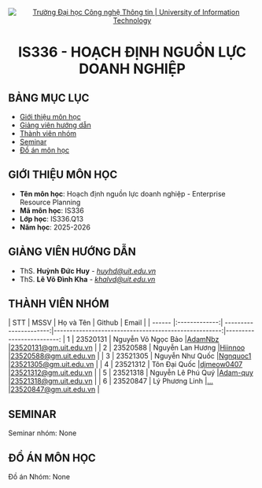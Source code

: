 <p align="center">
  <a href="https://www.uit.edu.vn/" title="Trường Đại học Công nghệ Thông tin" style="border: 5;">
    <img src="https://i.imgur.com/WmMnSRt.png" alt="Trường Đại học Công nghệ Thông tin | University of Information Technology">
  </a>
</p>

<!-- Title -->
<h1 align="center"><b>IS336 - HOẠCH ĐỊNH NGUỒN LỰC DOANH NGHIỆP</b></h1>



## BẢNG MỤC LỤC
* [ Giới thiệu môn học](#gioithieumonhoc)
* [ Giảng viên hướng dẫn](#giangvien)
* [ Thành viên nhóm](#thanhvien)
* [ Seminar](#seminar)
* [ Đồ án môn học](#doan)


## GIỚI THIỆU MÔN HỌC
<a name="gioithieumonhoc"></a>
* **Tên môn học**: Hoạch định nguồn lực doanh nghiệp - Enterprise Resource Planning
* **Mã môn học**: IS336
* **Lớp học**: IS336.Q13
* **Năm học**: 2025-2026


## GIẢNG VIÊN HƯỚNG DẪN
<a name="giangvien"></a>
* ThS. **Huỳnh Đức Huy** - *huyhd@uit.edu.vn*
* ThS. **Lê Võ Đình Kha** - *khalvd@uit.edu.vn*


## THÀNH VIÊN NHÓM
<a name="thanhvien"></a>
| STT    | MSSV          | Họ và Tên              | Github                                               | Email                   |
| ------ |:-------------:| ----------------------:|-----------------------------------------------------:|-------------------------:
| 1      | 23520131      | Nguyễn Võ Ngọc Bảo     |[AdamNbz](https://github.com/AdamNbz)                 |23520131@gm.uit.edu.vn   |
| 2      | 23520588      | Nguyễn Lan Hương       |[Hiinnoo](https://github.com/Hiinnoo)                 |23520588@gm.uit.edu.vn   |
| 3      | 23521305      | Nguyễn Như Quốc        |[Ngnquoc1](https://github.com/Ngnquoc1)               |23521305@gm.uit.edu.vn   |
| 4      | 23521312      | Tôn Đại Quốc           |[djmeow0407](https://github.com/djmeow0407)           |23521312@gm.uit.edu.vn   |
| 5      | 23521318      | Nguyễn Lê Phú Quý      |[Adam-quy](https://github.com/Adam-quy)               |23521318@gm.uit.edu.vn   |
| 6      | 23520847      | Lý Phương Linh         |[...](https://github.com/...)                         |23520847@gm.uit.edu.vn   |


## SEMINAR
<a name="seminar"></a>
Seminar nhóm: None

## ĐỒ ÁN MÔN HỌC
<a name="doan"></a>
Đồ án Nhóm: None
